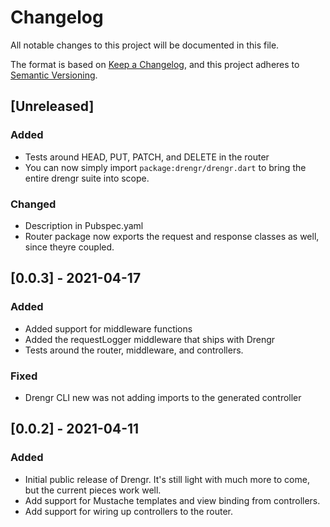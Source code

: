 # Changelog
All notable changes to this project will be documented in this file.

The format is based on [Keep a Changelog](https://keepachangelog.com/en/1.0.0/),
and this project adheres to [Semantic Versioning](https://semver.org/spec/v2.0.0.html).

## [Unreleased]

### Added
- Tests around HEAD, PUT, PATCH, and DELETE in the router
- You can now simply import `package:drengr/drengr.dart` to bring the entire drengr suite into scope.

### Changed
- Description in Pubspec.yaml
- Router package now exports the request and response classes as well, since theyre coupled.

## [0.0.3] - 2021-04-17
### Added
- Added support for middleware functions
- Added the requestLogger middleware that ships with Drengr
- Tests around the router, middleware, and controllers.

### Fixed
- Drengr CLI new was not adding imports to the generated controller

## [0.0.2] - 2021-04-11
### Added
- Initial public release of Drengr. It's still light with much more to come, but the current pieces work well.
- Add support for Mustache templates and view binding from controllers.
- Add support for wiring up controllers to the router.
